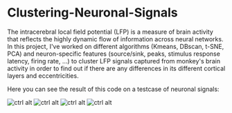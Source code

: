 # Clustering-Neuronal-Signals

The intracerebral local field potential (LFP) is a measure of brain activity that reflects the highly dynamic flow of information across neural networks. <br />
In this project, I've worked on different algorithms (Kmeans, DBscan, t-SNE, PCA) and neuron-specific features (source/sink, peaks, stimulus response latency, firing rate, ...) to cluster LFP signals captured from monkey's brain activity in order to find out if there are any differences in its different cortical layers and eccentricities. <br />

Here you can see the result of this code on a testcase of neuronal signals:

![ctrl alt](https://user-images.githubusercontent.com/42779113/97794579-2a062680-1c11-11eb-8d44-4060d10d8eba.png)
![ctrl alt](https://user-images.githubusercontent.com/42779113/97794571-1fe42800-1c11-11eb-909f-27420e2b0fdb.png)
![ctrl alt](https://user-images.githubusercontent.com/42779113/97794575-27a3cc80-1c11-11eb-8a09-6002e77e39d2.png)
![ctrl alt](https://user-images.githubusercontent.com/42779113/97794574-24a8dc00-1c11-11eb-896f-7ca1edf6d216.png)

